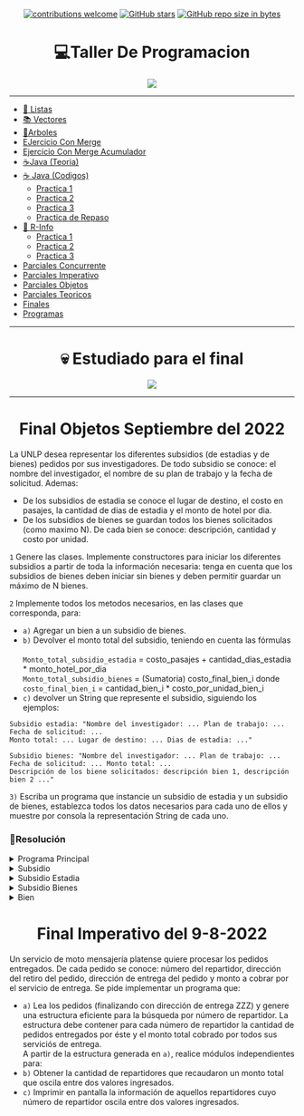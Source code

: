 <div align="center">

[![contributions welcome](https://img.shields.io/badge/contributions-welcome-brightgreen.svg?style=flat)](https://github.com/Nomadiix/Taller-de-Programacion)
[![GitHub stars](https://img.shields.io/github/stars/Nomadiix/Taller-de-Programacion)](https://github.com/FabianMartinez1234567/Taller-de-Programacion/stargazers/)
[![GitHub repo size in bytes](https://img.shields.io/github/repo-size/Nomadiix/Taller-de-Programacion)](https://github.com/Nomadiix/Taller-de-Programacion)
 </div>

<h1 align="center"> 💻Taller De Programacion  </h1>
<div align="center">
  <img src="https://media.giphy.com/media/tJqyalvo9ahykfykAj/giphy.gif"/>
 </div>

---


- [🧾 Listas ](/Documentos/Listas.md)
- [📚 Vectores ](/Documentos/Vectores.md)
- [🌳Arboles ](/Documentos/Arboles.md)
- [EJercicio Con Merge](https://github.com/Fabian-Martinez1/Taller-de-Programacion/blob/main/Pascal/Semana_3/11.pas)
- [Ejercicio Con Merge Acumulador](https://github.com/Fabian-Martinez1/Taller-de-Programacion/blob/main/Pascal/Semana_3/12.pas)
- [☕Java (Teoria) ](/Documentos/Java.md)
- [☕  Java (Codigos)](/Documentos/Java2.md)
  - [Practica 1 ](/Documentos/Java_Practica1.md)
  - [Practica 2 ](/Documentos/Java_Practica2.md)
  - [Practica 3 ](/Documentos/Java_Practica3.md)
  - [Practica de Repaso ](/Documentos/Java_Practica4.md)
- [🤖 R-Info ](/Documentos/RInfo.md)
  - [Practica 1 ](/Documentos/Rinfo_Practica1.md)
  - [Practica 2 ](/Documentos/Rinfo_Practica2.md)
  - [Practica 3 ](/Documentos/Rinfo_Practica3.md)
- [Parciales Concurrente](/Documentos/ParcialesConcurrente.md)
- [Parciales Imperativo](/Documentos/ParcialesImperativo.md)
- [Parciales Objetos](/Documentos/ParcialesObjetos.md)
- [Parciales Teoricos](/Documentos/Teoria.md)
- [Finales](/Documentos/Finales.md)
- [Programas](/Documentos/programas.md)
 
---

<div align="center">

  # 💀 Estudiado para el final

  <img src="https://media.giphy.com/media/6i6DHjicGKMMHzws2a/giphy.gif"/>
</div>


---

<h1 align="center"> Final Objetos Septiembre del 2022</h1>

La UNLP desea representar los diferentes subsidios (de estadias y de bienes) pedidos por sus investigadores. De todo subsidio se conoce: el nombre del investigador, el nombre de su plan de trabajo y la fecha de solicitud. Ademas:

- De los subsidios de estadia se conoce el lugar de destino, el costo en pasajes, la cantidad de dias de estadia y el monto de hotel por dia.
- De los subsidios de bienes se guardan todos los bienes solicitados (como maximo N). De cada bien se conoce: descripción, cantidad y costo por unidad.

`1` Genere las clases. Implemente constructores para iniciar los diferentes subsidios a partir de toda la información necesaria: tenga en cuenta que los subsidios de bienes deben iniciar sin bienes y deben permitir guardar un máximo de N bienes.

`2` Implemente todos los metodos necesarios, en las clases que corresponda, para:

- `a)` Agregar un bien a un subsidio de bienes.
- `b)` Devolver el monto total del subsidio, teniendo en cuenta las fórmulas 
  <br><br>
  `Monto_total_subsidio_estadia` = costo_pasajes + cantidad_dias_estadia * monto_hotel_por_dia <br>
  `Monto_total_subsidio_bienes` =  (Sumatoria) costo_final_bien_i donde <br>
  `costo_final_bien_i` = cantidad_bien_i * costo_por_unidad_bien_i
- `c)` devolver un String que represente el subsidio, siguiendo los ejemplos:

```
Subsidio estadia: "Nombre del investigador: ... Plan de trabajo: ... 
Fecha de solicitud: ... 
Monto total: ... Lugar de destino: ... Dias de estadia: ..."
```

```
Subsidio bienes: "Nombre del investigador: ... Plan de trabajo: ...
Fecha de solicitud: ... Monto total: ...
Descripción de los biene solicitados: descripción bien 1, descripción bien 2 ..."
```

`3)` Escriba un programa que instancie un subsidio de estadia y un subsidio de bienes, establezca todos los datos necesarios para cada uno de ellos y muestre por consola la representación String de cada uno.


### 📝Resolución


<details> <summary>Programa Principal</summary>

```java

```

</details>

<details> <summary>Subsidio</summary>

```java
public class abstract Subsidio{
  private String nombreInv;
  private String nombrePlan;
  private String fecha;

  public Subsidio(String nombreInv, String nombrePlan, String fecha){
    this.nombreInv = nombreInv;
    this.nombrePlan = nombrePlan;
    this.fecha = fecha;
  }
  public abstract double devolverMonto();
}
```

</details>

<details> <summary>Subsidio Estadia</summary>

```java
public class SubsidioEstadia extends Subsidio {
  private String destino;
  private double costoE;
  private Integer cantDias;
  private double diaHotel;
  
  public SubsidioEstadia(String destino, double costoE, Integer cantDias, double diaHotel, String nombreInv, String nombrePlan, String fecha){
      super(nombreInv, nombrePlan, fecha);
      this.destino = destino;
      this.costoE = costoE;
      this.cantDias = cantDias;
      this.diaHotel = diaHotel;
    }

  public double devolverMonto(){
    return this.costoE + (this.cantDias * this.diaHotel)
  }

}
```

</details>

<details> <summary>Subsidio Bienes</summary>

```java
public class SubsidioBienes extends Subsidio{
  private Bien[] bienes;
  private Integer dimF;
  private Integer dimL;

  public SubsidioBienes(Integer N,String nombreInv, String nombrePlan, String fecha ){
    super(nombreInv, nombrePlan, fecha);
    this.dimF = N;
    for (int i = 0; i < N; i++){
      this.bienes[i]=null
    }
    this.dimL = 0;
  }
  public void agregarBien(Bien bien){
    this.bienes[this.dimL] = bien;
    this.dimL++;
  }
  public double devolverMonto(){
    double total = 0;
    for (int i = 0; i < this.dimL; i++){
      total += this.bienes[i].costoFinal();
    }
    return total;
  }
}
```

</details>

<details> <summary>Bien</summary>

```java
public class Bien {
  private String descripcion;
  private Integer cantidad;
  private double costoU;

  public Bien(String descripcion, Integer cantidad, double costoU){
    this.descripcion = descripcion;
    this.cantidad = cantidad;
    this.costoU = costoU;
  }

  public double costoFinal(){
    return this.cantidad * this.costoU;
  }
}
```

</details>



<h1 align="center"> Final Imperativo del 9-8-2022</h1>

Un servicio de moto mensajería platense quiere procesar los pedidos entregados. 
De cada pedido se conoce: número del repartidor, dirección del retiro del pedido, dirección de entrega del pedido y monto a cobrar por el servicio de entrega. Se pide implementar un programa que:

- `a)` Lea los pedidos (finalizando con dirección de entrega ZZZ) y genere una estructura eficiente para la búsqueda por número de repartidor. La estructura debe contener para cada número de repartidor la cantidad de pedidos entregados por éste y el monto total cobrado por todos sus serviciós de entrega. <br>
A partir de la estructura generada en `a)`, realice módulos independientes para:
- `b)` Obtener la cantidad de repartidores que recaudaron un monto total que oscila entre dos valores ingresados.
- `c)` Imprimir en pantalla la información de aquellos repartidores cuyo número de repartidor oscila entre dos valores ingresados.